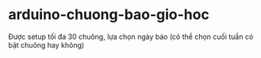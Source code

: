 # arduino-chuong-bao-gio-hoc
Được setup tối đa 30 chuông, lựa chọn ngày báo (có thể chọn cuối tuần có bật chuông hay không)
